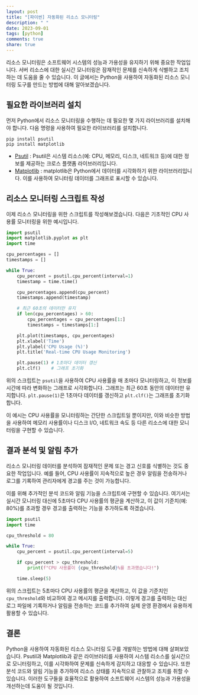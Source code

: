 ```yaml
---
layout: post
title: "[파이썬] 자동화된 리소스 모니터링"
description: " "
date: 2023-09-01
tags: [python]
comments: true
share: true
---
```


리소스 모니터링은 소프트웨어 시스템의 성능과 가용성을 유지하기 위해 중요한 작업입니다. 서버 리소스에 대한 실시간 모니터링은 잠재적인 문제를 신속하게 식별하고 조치하는 데 도움을 줄 수 있습니다. 이 글에서는 Python을 사용하여 자동화된 리소스 모니터링 도구를 만드는 방법에 대해 알아보겠습니다.

## 필요한 라이브러리 설치

먼저 Python에서 리소스 모니터링을 수행하는 데 필요한 몇 가지 라이브러리를 설치해야 합니다. 다음 명령을 사용하여 필요한 라이브러리를 설치합니다.

```
pip install psutil
pip install matplotlib
```

- [Psutil](https://psutil.readthedocs.io) : Psutil은 시스템 리소스(예: CPU, 메모리, 디스크, 네트워크 등)에 대한 정보를 제공하는 크로스 플랫폼 라이브러리입니다.
- [Matplotlib](https://matplotlib.org) : matplotlib은 Python에서 데이터를 시각화하기 위한 라이브러리입니다. 이를 사용하여 모니터링 데이터를 그래프로 표시할 수 있습니다.

## 리소스 모니터링 스크립트 작성

이제 리소스 모니터링을 위한 스크립트를 작성해보겠습니다. 다음은 기초적인 CPU 사용률 모니터링을 위한 예시입니다.

```python
import psutil
import matplotlib.pyplot as plt
import time

cpu_percentages = []
timestamps = []

while True:
    cpu_percent = psutil.cpu_percent(interval=1)
    timestamp = time.time()

    cpu_percentages.append(cpu_percent)
    timestamps.append(timestamp)

    # 최근 60초의 데이터만 유지
    if len(cpu_percentages) > 60:
        cpu_percentages = cpu_percentages[1:]
        timestamps = timestamps[1:]

    plt.plot(timestamps, cpu_percentages)
    plt.xlabel('Time')
    plt.ylabel('CPU Usage (%)')
    plt.title('Real-time CPU Usage Monitoring')

    plt.pause(1) # 1초마다 데이터 갱신
    plt.clf()    # 그래프 초기화
```

위의 스크립트는 `psutil`을 사용하여 CPU 사용률을 매 초마다 모니터링하고, 이 정보를 시간에 따라 변화하는 그래프로 시각화합니다. 그래프는 최근 60초 동안의 데이터만 유지합니다. `plt.pause(1)`은 1초마다 데이터를 갱신하고 `plt.clf()`는 그래프를 초기화합니다.

이 예시는 CPU 사용률을 모니터링하는 간단한 스크립트일 뿐이지만, 이와 비슷한 방법을 사용하여 메모리 사용률이나 디스크 I/O, 네트워크 속도 등 다른 리소스에 대한 모니터링을 구현할 수 있습니다.

## 결과 분석 및 알림 추가

리소스 모니터링 데이터를 분석하여 잠재적인 문제 또는 경고 신호를 식별하는 것도 중요한 작업입니다. 예를 들어, CPU 사용률이 지속적으로 높은 경우 알림을 전송하거나 로그를 기록하여 관리자에게 경고를 주는 것이 가능합니다.

이를 위해 추가적인 분석 코드와 알림 기능을 스크립트에 구현할 수 있습니다. 여기서는 실시간 모니터링 대신에 5초마다 CPU 사용률의 평균을 계산하고, 이 값이 기준치(예: 80%)를 초과할 경우 경고를 출력하는 기능을 추가하도록 하겠습니다.

```python
import psutil
import time

cpu_threshold = 80

while True:
    cpu_percent = psutil.cpu_percent(interval=5)

    if cpu_percent > cpu_threshold:
        print(f"CPU 사용률이 {cpu_threshold}%를 초과했습니다!")

    time.sleep(5)
```

위의 스크립트는 5초마다 CPU 사용률의 평균을 계산하고, 이 값을 기준치인 `cpu_threshold`와 비교하여 경고 메시지를 출력합니다. 이렇게 경고를 출력하는 대신 로그 파일에 기록하거나 알림을 전송하는 코드를 추가하여 실제 운영 환경에서 유용하게 활용할 수 있습니다.

## 결론

Python을 사용하여 자동화된 리소스 모니터링 도구를 개발하는 방법에 대해 살펴보았습니다. Psutil과 Matplotlib과 같은 라이브러리를 사용하여 시스템 리소스를 실시간으로 모니터링하고, 이를 시각화하여 문제를 신속하게 감지하고 대응할 수 있습니다. 또한 분석 코드와 알림 기능을 추가하여 리소스 상태를 지속적으로 관찰하고 조치를 취할 수 있습니다. 이러한 도구들을 효율적으로 활용하여 소프트웨어 시스템의 성능과 가용성을 개선하는데 도움이 될 것입니다.

```
